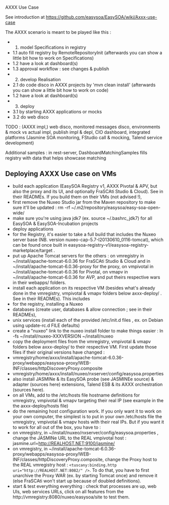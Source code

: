 AXXX Use Case

See introduction at https://github.com/easysoa/EasySOA/wiki/Axxx-use-case 

The AXXX scenario is meant to be played like this :
* 1. model Specifications in registry
* 1.1 auto fill registry by RemoteRepositoryInit (afterwards you can show a little bit how to work on Specifications)
* 1.2 have a look at dashboard(s)
* 1.3 approval workflow : see changes & publish
* 2. develop Realisation
* 2.1 do code disco in AXXX projects by 'mvn clean install' (afterwards you can show a little bit how to work on code)
* 1.2 have a look at dashboard(s)
* 3. deploy
* 3.1 by starting AXXX applications or mocks
* 3.2 do web disco

TODO : (AXXX impl,) web disco, monitored messages disco, environments & mock vs actual impl, publish impl & depl, CIO dashboard, integrated platforms (Jasmine SOA monitoring, FStudio call & mocking, Talend service development)

Additional samples :
in rest-server, DashboardMatchingSamples fills registry with data that helps showcase matching


## Deploying AXXX Use case on VMs

* build each application (EasySOA Registry v1, AXXX Pivotal & APV, but also the proxy and its UI, and optionally FraSCAti Studio & Cloud). See in their READMEs. If you build them on their VMs (not advised !),
 * first remove the Nuxeo Studio jar from the Maven repository to make sure it'll be updated : rm -rf ~/.m2/repository/easysoa/easy-soa-open-wide/
 * make sure you're using java jdk7 (ex. source ~/.bashrc_jdk7) for all EasySOA & EasySOA-Incubation projects
* deploy applications
 * for the Registry, it's easier to take a full build that includes the Nuxeo server base (NB. version nuxeo-cap-5.7-I20130610_0116-tomcat), which can be found once built in easysoa-registry-v1/easysoa-registry-marketplace/target .
 * put up Apache Tomcat servers for the others : on vmregistry in ~/install/apache-tomcat-6.0.36 for FraSCAti Studio & Cloud and in ~/install/apache-tomcat-6.0.36-proxy for the proxy, on vmpivotal in ~/install/apache-tomcat-6.0.36 for Pivotal, on vmapv in ~/install/apache-tomcat-6.0.36 for AVP, and put theirs respective wars in their webapps/ folders.
* install each application on its respective VM (besides what's already done in the vmregistry, vmpivotal & vmapv folders below axxx-deploy/ . See in their READMEs). This includes
 * for the registry, installing a Nuxeo
 * databases (create user, databases & allow connection ; see in their READMEs),
 * unix services (install each of the provided /etc/init.d files , ex. on Debian using update-rc.d FILE defaults)
 * create a "nuxeo" link to the nuxeo install folder to make things easier : ln -fs ~/install/nuxeo-XXXVERSION ~/install/nuxeo
* copy the deployment files from the vmregistry, vmpivotal & vmapv folders below axxx-deploy/ to their respective VM. First update those files if their original versions have changed :
 * vmregistry/home/axxx/install/apache-tomcat-6.0.36-proxy/webapps/easysoa-proxy/WEB-INF/classes/httpDiscoveryProxy.composite
 * vmregistry/home/axxx/install/nuxeo/nxserver/config/easysoa.properties
* also install JASMINe & its EasySOA probe (see JASMINEe source) & adapter (sources here) extensions, Talend ESB & its AXXX orchestration (sources here).
* on all VMs, add to the /etc/hosts file hostname definitions for vmregistry, vmpivotal & vmapv targeting their real IP (see example in the the axxx-deploy/hosts file)
* do the remaining host configuration work. If you only want it to work on your own computer, the simplest is to put in your own /etc/hosts file the vmregistry, vmpivotal & vmapv hosts with their real IPs. But if you want it to work for all out of the box, you have to :
 * on vmregistry, in ~/install/nuxeo/nxserver/config/easysoa.properties , change the JASMINe URL to the REAL vmpivotal host : jasmine.url=http://REALHOST.NET:9100/jasmine/
 * on vmregistry, in ~/install/apache-tomcat-6.0.36-proxy/webapps/easysoa-proxy/WEB-INF/classes/httpDiscoveryProxy.composite, change the Proxy host to the REAL vmregistry host : ```<tuscany:binding.http uri="http://REALHOST.NET:8082/" />```. To do that, you have to first unarchive the Proxy WAR (ex. by starting Tomcat once) and remove it (else FraSCAti won't start up because of doubled definitions).
* start & test everything everything : check that processes are up, web UIs, web services URLs, click on all features from the http://vmregistry:8080/nuxeo/easysoa/site to test them.
 

